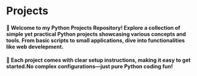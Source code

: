# Projects
#### 🐍 Welcome to my Python Projects Repository! Explore a collection of simple yet practical Python projects showcasing various concepts and tools. From basic scripts to small applications, dive into functionalities like web develepment. 
#### 🚀 Each project comes with clear setup instructions, making it easy to get started.No complex configurations—just pure Python coding fun!


